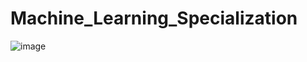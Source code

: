# Machine_Learning_Specialization

![image](https://github.com/ramazanima/Machine_Learning_Specialization/assets/112561860/8551a533-f54e-4c05-9a71-671ccf21e582)
